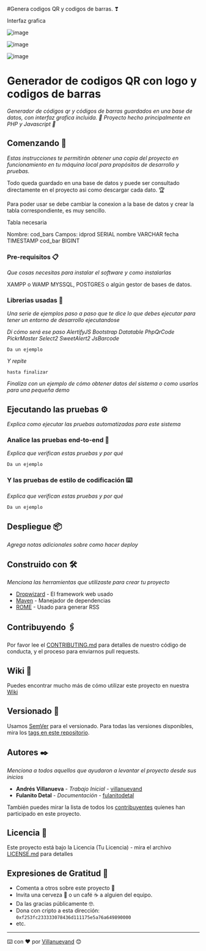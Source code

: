 #Genera codigos QR y codigos de barras. ❣




Interfaz grafica

![image](https://user-images.githubusercontent.com/103347375/164877800-11cc9cd0-b383-4159-af66-f0f42a334e7b.png)

![image](https://user-images.githubusercontent.com/103347375/164877817-112ecd66-7372-42c1-b7e0-209a50abda17.png)

![image](https://user-images.githubusercontent.com/103347375/164877829-268dc42a-782d-4f79-ad96-71b409718181.png)



# Generador de codigos QR con logo y codigos de barras

_Generador de códigos qr y códigos de barras guardados en una base de datos, con interfaz grafica incluida. 🥵
Proyecto hecho principalmente en PHP y Javascript 🤘_

## Comenzando 🚀

_Estas instrucciones te permitirán obtener una copia del proyecto en funcionamiento en tu máquina local para propósitos de desarrollo y pruebas._

Todo queda guardado en una base de datos y puede ser consultado directamente en el proyecto asi como descargar cada dato. 🏆

Para poder usar se debe cambiar la conexion a la base de datos y crear la tabla correspondiente, es muy sencillo.

Tabla necesaria

Nombre: cod_bars
Campos:
idprod SERIAL
nombre VARCHAR
fecha TIMESTAMP
cod_bar BIGINT


### Pre-requisitos 📋

_Que cosas necesitas para instalar el software y como instalarlas_

XAMPP o WAMP
MYSSQL, POSTGRES o algún gestor de bases de datos.

### Librerias usadas 🔧

_Una serie de ejemplos paso a paso que te dice lo que debes ejecutar para tener un entorno de desarrollo ejecutandose_

_Dí cómo será ese paso_
_AlertifyJS_
_Bootstrap_
_Datatable_
_PhpQrCode_
_PickrMaster_
_Select2_
_SweetAlert2_
_JsBarcode_

```
Da un ejemplo
```

_Y repite_

```
hasta finalizar
```

_Finaliza con un ejemplo de cómo obtener datos del sistema o como usarlos para una pequeña demo_

## Ejecutando las pruebas ⚙️

_Explica como ejecutar las pruebas automatizadas para este sistema_

### Analice las pruebas end-to-end 🔩

_Explica que verifican estas pruebas y por qué_

```
Da un ejemplo
```

### Y las pruebas de estilo de codificación ⌨️

_Explica que verifican estas pruebas y por qué_

```
Da un ejemplo
```

## Despliegue 📦

_Agrega notas adicionales sobre como hacer deploy_

## Construido con 🛠️

_Menciona las herramientas que utilizaste para crear tu proyecto_

* [Dropwizard](http://www.dropwizard.io/1.0.2/docs/) - El framework web usado
* [Maven](https://maven.apache.org/) - Manejador de dependencias
* [ROME](https://rometools.github.io/rome/) - Usado para generar RSS

## Contribuyendo 🖇️

Por favor lee el [CONTRIBUTING.md](https://gist.github.com/villanuevand/xxxxxx) para detalles de nuestro código de conducta, y el proceso para enviarnos pull requests.

## Wiki 📖

Puedes encontrar mucho más de cómo utilizar este proyecto en nuestra [Wiki](https://github.com/tu/proyecto/wiki)

## Versionado 📌

Usamos [SemVer](http://semver.org/) para el versionado. Para todas las versiones disponibles, mira los [tags en este repositorio](https://github.com/tu/proyecto/tags).

## Autores ✒️

_Menciona a todos aquellos que ayudaron a levantar el proyecto desde sus inicios_

* **Andrés Villanueva** - *Trabajo Inicial* - [villanuevand](https://github.com/villanuevand)
* **Fulanito Detal** - *Documentación* - [fulanitodetal](#fulanito-de-tal)

También puedes mirar la lista de todos los [contribuyentes](https://github.com/your/project/contributors) quíenes han participado en este proyecto. 

## Licencia 📄

Este proyecto está bajo la Licencia (Tu Licencia) - mira el archivo [LICENSE.md](LICENSE.md) para detalles

## Expresiones de Gratitud 🎁

* Comenta a otros sobre este proyecto 📢
* Invita una cerveza 🍺 o un café ☕ a alguien del equipo. 
* Da las gracias públicamente 🤓.
* Dona con cripto a esta dirección: `0xf253fc233333078436d111175e5a76a649890000`
* etc.



---
⌨️ con ❤️ por [Villanuevand](https://github.com/Villanuevand) 😊

